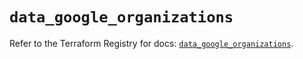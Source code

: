 # `data_google_organizations`

Refer to the Terraform Registry for docs: [`data_google_organizations`](https://registry.terraform.io/providers/hashicorp/google-beta/6.18.0/docs/data-sources/google_organizations).

